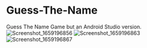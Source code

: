 # Guess-The-Name
Guess The Name Game but an Android Studio version.
![Screenshot_1659196856](https://user-images.githubusercontent.com/46785771/181925247-a5bb1266-eabb-4aaf-82f1-a37c183b4689.png)
![Screenshot_1659196863](https://user-images.githubusercontent.com/46785771/181925252-cb13f6fe-710d-4107-b04c-a6513705aec6.png)
![Screenshot_1659196867](https://user-images.githubusercontent.com/46785771/181925254-d02be066-b256-4ac0-806a-a1d1347a5375.png)
